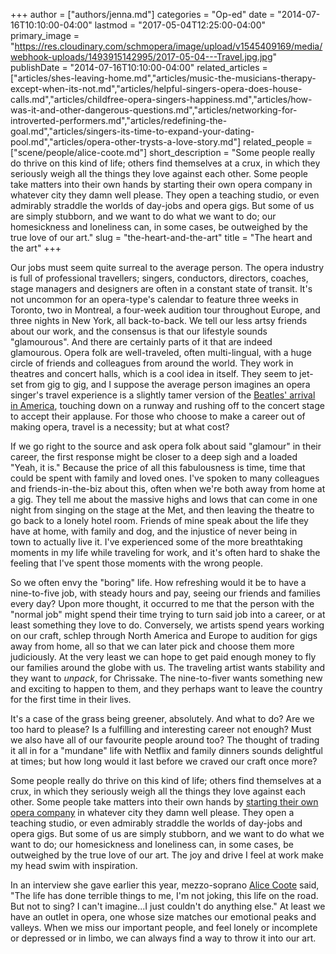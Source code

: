 +++
author = ["authors/jenna.md"]
categories = "Op-ed"
date = "2014-07-16T10:10:00-04:00"
lastmod = "2017-05-04T12:25:00-04:00"
primary_image = "https://res.cloudinary.com/schmopera/image/upload/v1545409169/media/webhook-uploads/1493915142995/2017-05-04---Travel.jpg.jpg"
publishDate = "2014-07-16T10:10:00-04:00"
related_articles = ["articles/shes-leaving-home.md","articles/music-the-musicians-therapy-except-when-its-not.md","articles/helpful-singers-opera-does-house-calls.md","articles/childfree-opera-singers-happiness.md","articles/how-was-it-and-other-dangerous-questions.md","articles/networking-for-introverted-performers.md","articles/redefining-the-goal.md","articles/singers-its-time-to-expand-your-dating-pool.md","articles/opera-other-trysts-a-love-story.md"]
related_people = ["scene/people/alice-coote.md"]
short_description = "Some people really do thrive on this kind of life; others find themselves at a crux, in which they seriously weigh all the things they love against each other. Some people take matters into their own hands by starting their own opera company in whatever city they damn well please. They open a teaching studio, or even admirably straddle the worlds of day-jobs and opera gigs. But some of us are simply stubborn, and we want to do what we want to do; our homesickness and loneliness can, in some cases, be outweighed by the true love of our art."
slug = "the-heart-and-the-art"
title = "The heart and the art"
+++

Our jobs must seem quite surreal to the average person. The opera industry is full of professional travellers; singers, conductors, directors, coaches, stage managers and designers are often in a constant state of transit. It's not uncommon for an opera-type's calendar to feature three weeks in Toronto, two in Montreal, a four-week audition tour throughout Europe, and three nights in New York, all back-to-back. We tell our less artsy friends about our work, and the consensus is that our lifestyle sounds "glamourous". And there are certainly parts of it that are indeed glamourous. Opera folk are well-traveled, often multi-lingual, with a huge circle of friends and colleagues from around the world. They work in theatres and concert halls, which is a cool idea in itself. They seem to jet-set from gig to gig, and I suppose the average person imagines an opera singer's travel experience is a slightly tamer version of the [Beatles' arrival in America](https://www.youtube.com/watch?v=1Df-LvrRcEo), touching down on a runway and rushing off to the concert stage to accept their applause. For those who choose to make a career out of making opera, travel is a necessity; but at what cost?

If we go right to the source and ask opera folk about said "glamour" in their career, the first response might be closer to a deep sigh and a loaded "Yeah, it is." Because the price of all this fabulousness is time, time that could be spent with family and loved ones. I've spoken to many colleagues and friends-in-the-biz about this, often when we're both away from home at a gig. They tell me about the massive highs and lows that can come in one night from singing on the stage at the Met, and then leaving the theatre to go back to a lonely hotel room. Friends of mine speak about the life they have at home, with family and dog, and the injustice of never being in town to actually live it. I've experienced some of the more breathtaking moments in my life while traveling for work, and it's often hard to shake the feeling that I've spent those moments with the wrong people.

So we often envy the "boring" life. How refreshing would it be to have a nine-to-five job, with steady hours and pay, seeing our friends and families every day? Upon more thought, it occurred to me that the person with the "normal job" might spend their time trying to turn said job into a career, or at least something they love to do. Conversely, we artists spend years working on our craft, schlep through North America and Europe to audition for gigs away from home, all so that we can later pick and choose them more judiciously. At the very least we can hope to get paid enough money to fly our families around the globe with us. The traveling artist wants stability and they want to _unpack_, for Chrissake. The nine-to-fiver wants something new and exciting to happen to them, and they perhaps want to leave the country for the first time in their lives.

It's a case of the grass being greener, absolutely. And what to do? Are we too hard to please? Is a fulfilling and interesting career not enough? Must we also have all of our favourite people around too? The thought of trading it all in for a "mundane" life with Netflix and family dinners sounds delightful at times; but how long would it last before we craved our craft once more?

Some people really do thrive on this kind of life; others find themselves at a crux, in which they seriously weigh all the things they love against each other. Some people take matters into their own hands by [starting their own opera company](http://againstthegraintheatre.com/) in whatever city they damn well please. They open a teaching studio, or even admirably straddle the worlds of day-jobs and opera gigs. But some of us are simply stubborn, and we want to do what we want to do; our homesickness and loneliness can, in some cases, be outweighed by the true love of our art. The joy and drive I feel at work make my head swim with inspiration.

In an interview she gave earlier this year, mezzo-soprano [Alice Coote](/talking-with-singers-alice-coote-mezzo-soprano/) said, "The life has done terrible things to me, I'm not joking, this life on the road. But not to sing? I can't imagine...I just couldn't do anything else." At least we have an outlet in opera, one whose size matches our emotional peaks and valleys. When we miss our important people, and feel lonely or incomplete or depressed or in limbo, we can always find a way to throw it into our art.

